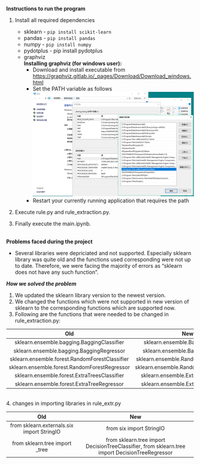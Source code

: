 **Instructions to run the program**

1. Install all required dependencies 
    - sklearn - ```pip install scikit-learn```
    - pandas - ```pip install pandas```
    - numpy - ```pip install numpy```
    - pydotplus - pip install pydotplus
    - graphviz  
                **Installing graphviz (for windows user):**
        - Download and install executable from https://graphviz.gitlab.io/_pages/Download/Download_windows.html
        - Set the PATH variable as follows
        ![install_graphviz](images/install_graphviz.png)
        - Restart your currently running application that requires the path

2. Execute rule.py and rule_extraction.py.

3. Finally execute the main.ipynb.
<br><br>

**Problems faced during the project**

- Several libraries were depriciated and not supported. Especially sklearn library was quite old and the functions used corresponding were not up to date. Therefore, we were facing the majority of errors as “sklearn does not have any such function”. 

 ***How we solved the problem***
1. We updated the sklearn library version to the newest version.
2. We changed the functions which were not supported in new version of sklearn to the corresponding functions which are supported now.
3. Following are the functions that were needed to be changed in rule_extraction.py:

Old   |  New
:----:|:----:
sklearn.ensemble.bagging.BaggingClassifier    |       sklearn.ensemble.BaggingClassifier
sklearn.ensemble.bagging.BaggingRegressor       |       sklearn.ensemble.BaggingRegressor
sklearn.ensemble.forest.RandomForestClassifier  |       sklearn.ensemble.RandomForestClassifier
sklearn.ensemble.forest.RandomForestRegressor   |       sklearn.ensemble.RandomForestRegressor   
sklearn.ensemble.forest.ExtraTreesClassifier    |       sklearn.ensemble.ExtraTreesClassifier
sklearn.ensemble.forest.ExtraTreeRegressor      |       sklearn.ensemble.ExtraTreeRegressor  
<br>
4. changes in importing libraries in rule_extr.py

Old   |  New
:----:|:----:
from sklearn.externals.six import StringIO      |       from six import StringIO
from sklearn.tree import _tree                  |       from sklearn.tree import DecisionTreeClassifier, from sklearn.tree import DecisionTreeRegressor   
